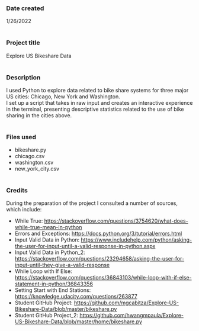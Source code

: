**<h3>Date created</h3>**

1/26/2022<br><br>

**<h3>Project title</h3>**

Explore US Bikeshare Data<br><br>

**<h3>Description</h3>**

I used Python to explore data related to bike share systems for three major US cities: Chicago, New York and Washington.<br>I set up a script that takes in raw input and creates an interactive experience in the terminal, presenting descriptive statistics related to the use of bike sharing in the cities above.<br><br>

**<h3>Files used</h3>**

* bikeshare.py
* chicago.csv
* washington.csv
* new_york_city.csv<br><br>

**<h3>Credits</h3>**

During the preparation of the project I consulted a number of sources, which include:

* While True: https://stackoverflow.com/questions/3754620/what-does-while-true-mean-in-python
* Errors and Exceptions: https://docs.python.org/3/tutorial/errors.html
* Input Valid Data in Python: https://www.includehelp.com/python/asking-the-user-for-input-until-a-valid-response-in-python.aspx
* Input Valid Data in Python_2: https://stackoverflow.com/questions/23294658/asking-the-user-for-input-until-they-give-a-valid-response
* While Loop with If Else: https://stackoverflow.com/questions/36843103/while-loop-with-if-else-statement-in-python/36843356
* Setting Start with End Stations: https://knowledge.udacity.com/questions/263877 
* Student GitHub Project: https://github.com/mgcabitza/Explore-US-Bikeshare-Data/blob/master/bikeshare.py
* Student GitHub Project_2: https://github.com/hwangmpaula/Explore-US-Bikeshare-Data/blob/master/home/bikeshare.py 


